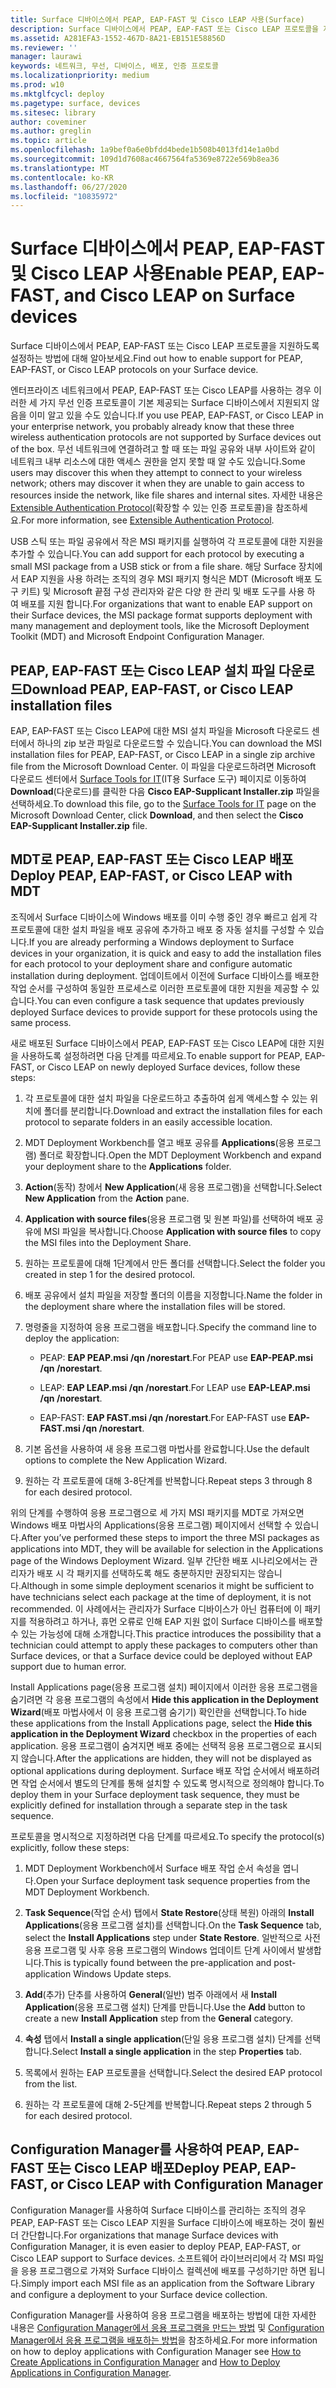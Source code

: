 ```yaml
---
title: Surface 디바이스에서 PEAP, EAP-FAST 및 Cisco LEAP 사용(Surface)
description: Surface 디바이스에서 PEAP, EAP-FAST 또는 Cisco LEAP 프로토콜을 지원하도록 설정하는 방법에 대해 알아보세요.
ms.assetid: A281EFA3-1552-467D-8A21-EB151E58856D
ms.reviewer: ''
manager: laurawi
keywords: 네트워크, 무선, 디바이스, 배포, 인증 프로토콜
ms.localizationpriority: medium
ms.prod: w10
ms.mktglfcycl: deploy
ms.pagetype: surface, devices
ms.sitesec: library
author: coveminer
ms.author: greglin
ms.topic: article
ms.openlocfilehash: 1a9bef0a6e0bfdd4bede1b508b4013fd14e1a0bd
ms.sourcegitcommit: 109d1d7608ac4667564fa5369e8722e569b8ea36
ms.translationtype: MT
ms.contentlocale: ko-KR
ms.lasthandoff: 06/27/2020
ms.locfileid: "10835972"
---
```

# <span data-ttu-id="2c374-104">Surface 디바이스에서 PEAP, EAP-FAST 및 Cisco LEAP 사용</span><span class="sxs-lookup"><span data-stu-id="2c374-104">Enable PEAP, EAP-FAST, and Cisco LEAP on Surface devices</span></span>


<span data-ttu-id="2c374-105">Surface 디바이스에서 PEAP, EAP-FAST 또는 Cisco LEAP 프로토콜을 지원하도록 설정하는 방법에 대해 알아보세요.</span><span class="sxs-lookup"><span data-stu-id="2c374-105">Find out how to enable support for PEAP, EAP-FAST, or Cisco LEAP protocols on your Surface device.</span></span>

<span data-ttu-id="2c374-106">엔터프라이즈 네트워크에서 PEAP, EAP-FAST 또는 Cisco LEAP를 사용하는 경우 이러한 세 가지 무선 인증 프로토콜이 기본 제공되는 Surface 디바이스에서 지원되지 않음을 이미 알고 있을 수도 있습니다.</span><span class="sxs-lookup"><span data-stu-id="2c374-106">If you use PEAP, EAP-FAST, or Cisco LEAP in your enterprise network, you probably already know that these three wireless authentication protocols are not supported by Surface devices out of the box.</span></span> <span data-ttu-id="2c374-107">무선 네트워크에 연결하려고 할 때 또는 파일 공유와 내부 사이트와 같이 네트워크 내부 리소스에 대한 액세스 권한을 얻지 못할 때 알 수도 있습니다.</span><span class="sxs-lookup"><span data-stu-id="2c374-107">Some users may discover this when they attempt to connect to your wireless network; others may discover it when they are unable to gain access to resources inside the network, like file shares and internal sites.</span></span> <span data-ttu-id="2c374-108">자세한 내용은 [Extensible Authentication Protocol](https://technet.microsoft.com/network/bb643147)(확장할 수 있는 인증 프로토콜)을 참조하세요.</span><span class="sxs-lookup"><span data-stu-id="2c374-108">For more information, see [Extensible Authentication Protocol](https://technet.microsoft.com/network/bb643147).</span></span>

<span data-ttu-id="2c374-109">USB 스틱 또는 파일 공유에서 작은 MSI 패키지를 실행하여 각 프로토콜에 대한 지원을 추가할 수 있습니다.</span><span class="sxs-lookup"><span data-stu-id="2c374-109">You can add support for each protocol by executing a small MSI package from a USB stick or from a file share.</span></span> <span data-ttu-id="2c374-110">해당 Surface 장치에서 EAP 지원을 사용 하려는 조직의 경우 MSI 패키지 형식은 MDT (Microsoft 배포 도구 키트) 및 Microsoft 끝점 구성 관리자와 같은 다양 한 관리 및 배포 도구를 사용 하 여 배포를 지원 합니다.</span><span class="sxs-lookup"><span data-stu-id="2c374-110">For organizations that want to enable EAP support on their Surface devices, the MSI package format supports deployment with many management and deployment tools, like the Microsoft Deployment Toolkit (MDT) and Microsoft Endpoint Configuration Manager.</span></span>

## <a href="" id="download-peap--eap-fast--or-cisco-leap-installation-files--"></a><span data-ttu-id="2c374-111">PEAP, EAP-FAST 또는 Cisco LEAP 설치 파일 다운로드</span><span class="sxs-lookup"><span data-stu-id="2c374-111">Download PEAP, EAP-FAST, or Cisco LEAP installation files</span></span>


<span data-ttu-id="2c374-112">EAP, EAP-FAST 또는 Cisco LEAP에 대한 MSI 설치 파일을 Microsoft 다운로드 센터에서 하나의 zip 보관 파일로 다운로드할 수 있습니다.</span><span class="sxs-lookup"><span data-stu-id="2c374-112">You can download the MSI installation files for PEAP, EAP-FAST, or Cisco LEAP in a single zip archive file from the Microsoft Download Center.</span></span> <span data-ttu-id="2c374-113">이 파일을 다운로드하려면 Microsoft 다운로드 센터에서 [Surface Tools for IT](https://www.microsoft.com/download/details.aspx?id=46703)(IT용 Surface 도구) 페이지로 이동하여 **Download**(다운로드)를 클릭한 다음 **Cisco EAP-Supplicant Installer.zip** 파일을 선택하세요.</span><span class="sxs-lookup"><span data-stu-id="2c374-113">To download this file, go to the [Surface Tools for IT](https://www.microsoft.com/download/details.aspx?id=46703) page on the Microsoft Download Center, click **Download**, and then select the **Cisco EAP-Supplicant Installer.zip** file.</span></span>

## <span data-ttu-id="2c374-114">MDT로 PEAP, EAP-FAST 또는 Cisco LEAP 배포</span><span class="sxs-lookup"><span data-stu-id="2c374-114">Deploy PEAP, EAP-FAST, or Cisco LEAP with MDT</span></span>


<span data-ttu-id="2c374-115">조직에서 Surface 디바이스에 Windows 배포를 이미 수행 중인 경우 빠르고 쉽게 각 프로토콜에 대한 설치 파일을 배포 공유에 추가하고 배포 중 자동 설치를 구성할 수 있습니다.</span><span class="sxs-lookup"><span data-stu-id="2c374-115">If you are already performing a Windows deployment to Surface devices in your organization, it is quick and easy to add the installation files for each protocol to your deployment share and configure automatic installation during deployment.</span></span> <span data-ttu-id="2c374-116">업데이트에서 이전에 Surface 디바이스를 배포한 작업 순서를 구성하여 동일한 프로세스로 이러한 프로토콜에 대한 지원을 제공할 수 있습니다.</span><span class="sxs-lookup"><span data-stu-id="2c374-116">You can even configure a task sequence that updates previously deployed Surface devices to provide support for these protocols using the same process.</span></span>

<span data-ttu-id="2c374-117">새로 배포된 Surface 디바이스에서 PEAP, EAP-FAST 또는 Cisco LEAP에 대한 지원을 사용하도록 설정하려면 다음 단계를 따르세요.</span><span class="sxs-lookup"><span data-stu-id="2c374-117">To enable support for PEAP, EAP-FAST, or Cisco LEAP on newly deployed Surface devices, follow these steps:</span></span>

1.  <span data-ttu-id="2c374-118">각 프로토콜에 대한 설치 파일을 다운로드하고 추출하여 쉽게 액세스할 수 있는 위치에 폴더를 분리합니다.</span><span class="sxs-lookup"><span data-stu-id="2c374-118">Download and extract the installation files for each protocol to separate folders in an easily accessible location.</span></span>

2.  <span data-ttu-id="2c374-119">MDT Deployment Workbench를 열고 배포 공유를 **Applications**(응용 프로그램) 폴더로 확장합니다.</span><span class="sxs-lookup"><span data-stu-id="2c374-119">Open the MDT Deployment Workbench and expand your deployment share to the **Applications** folder.</span></span>

3.  <span data-ttu-id="2c374-120">**Action**(동작) 창에서 **New Application**(새 응용 프로그램)을 선택합니다.</span><span class="sxs-lookup"><span data-stu-id="2c374-120">Select **New Application** from the **Action** pane.</span></span>

4.  <span data-ttu-id="2c374-121">**Application with source files**(응용 프로그램 및 원본 파일)를 선택하여 배포 공유에 MSI 파일을 복사합니다.</span><span class="sxs-lookup"><span data-stu-id="2c374-121">Choose **Application with source files** to copy the MSI files into the Deployment Share.</span></span>

5.  <span data-ttu-id="2c374-122">원하는 프로토콜에 대해 1단계에서 만든 폴더를 선택합니다.</span><span class="sxs-lookup"><span data-stu-id="2c374-122">Select the folder you created in step 1 for the desired protocol.</span></span>

6.  <span data-ttu-id="2c374-123">배포 공유에서 설치 파일을 저장할 폴더의 이름을 지정합니다.</span><span class="sxs-lookup"><span data-stu-id="2c374-123">Name the folder in the deployment share where the installation files will be stored.</span></span>

7.  <span data-ttu-id="2c374-124">명령줄을 지정하여 응용 프로그램을 배포합니다.</span><span class="sxs-lookup"><span data-stu-id="2c374-124">Specify the command line to deploy the application:</span></span>

    -   <span data-ttu-id="2c374-125">PEAP: **EAP PEAP.msi /qn /norestart**.</span><span class="sxs-lookup"><span data-stu-id="2c374-125">For PEAP use **EAP-PEAP.msi /qn /norestart**.</span></span>

    -   <span data-ttu-id="2c374-126">LEAP: **EAP LEAP.msi /qn /norestart**.</span><span class="sxs-lookup"><span data-stu-id="2c374-126">For LEAP use **EAP-LEAP.msi /qn /norestart**.</span></span>

    -   <span data-ttu-id="2c374-127">EAP-FAST: **EAP FAST.msi /qn /norestart**.</span><span class="sxs-lookup"><span data-stu-id="2c374-127">For EAP-FAST use **EAP-FAST.msi /qn /norestart**.</span></span>

8.  <span data-ttu-id="2c374-128">기본 옵션을 사용하여 새 응용 프로그램 마법사를 완료합니다.</span><span class="sxs-lookup"><span data-stu-id="2c374-128">Use the default options to complete the New Application Wizard.</span></span>

9.  <span data-ttu-id="2c374-129">원하는 각 프로토콜에 대해 3-8단계를 반복합니다.</span><span class="sxs-lookup"><span data-stu-id="2c374-129">Repeat steps 3 through 8 for each desired protocol.</span></span>

<span data-ttu-id="2c374-130">위의 단계를 수행하여 응용 프로그램으로 세 가지 MSI 패키지를 MDT로 가져오면 Windows 배포 마법사의 Applications(응용 프로그램) 페이지에서 선택할 수 있습니다.</span><span class="sxs-lookup"><span data-stu-id="2c374-130">After you’ve performed these steps to import the three MSI packages as applications into MDT, they will be available for selection in the Applications page of the Windows Deployment Wizard.</span></span> <span data-ttu-id="2c374-131">일부 간단한 배포 시나리오에서는 관리자가 배포 시 각 패키지를 선택하도록 해도 충분하지만 권장되지는 않습니다.</span><span class="sxs-lookup"><span data-stu-id="2c374-131">Although in some simple deployment scenarios it might be sufficient to have technicians select each package at the time of deployment, it is not recommended.</span></span> <span data-ttu-id="2c374-132">이 사례에서는 관리자가 Surface 디바이스가 아닌 컴퓨터에 이 패키지를 적용하려고 하거나, 휴먼 오류로 인해 EAP 지원 없이 Surface 디바이스를 배포할 수 있는 가능성에 대해 소개합니다.</span><span class="sxs-lookup"><span data-stu-id="2c374-132">This practice introduces the possibility that a technician could attempt to apply these packages to computers other than Surface devices, or that a Surface device could be deployed without EAP support due to human error.</span></span>

<span data-ttu-id="2c374-133">Install Applications page(응용 프로그램 설치) 페이지에서 이러한 응용 프로그램을 숨기려면 각 응용 프로그램의 속성에서 **Hide this application in the Deployment Wizard**(배포 마법사에서 이 응용 프로그램 숨기기) 확인란을 선택합니다.</span><span class="sxs-lookup"><span data-stu-id="2c374-133">To hide these applications from the Install Applications page, select the **Hide this application in the Deployment Wizard** checkbox in the properties of each application.</span></span> <span data-ttu-id="2c374-134">응용 프로그램이 숨겨지면 배포 중에는 선택적 응용 프로그램으로 표시되지 않습니다.</span><span class="sxs-lookup"><span data-stu-id="2c374-134">After the applications are hidden, they will not be displayed as optional applications during deployment.</span></span> <span data-ttu-id="2c374-135">Surface 배포 작업 순서에서 배포하려면 작업 순서에서 별도의 단계를 통해 설치할 수 있도록 명시적으로 정의해야 합니다.</span><span class="sxs-lookup"><span data-stu-id="2c374-135">To deploy them in your Surface deployment task sequence, they must be explicitly defined for installation through a separate step in the task sequence.</span></span>

<span data-ttu-id="2c374-136">프로토콜을 명시적으로 지정하려면 다음 단계를 따르세요.</span><span class="sxs-lookup"><span data-stu-id="2c374-136">To specify the protocol(s) explicitly, follow these steps:</span></span>

1.  <span data-ttu-id="2c374-137">MDT Deployment Workbench에서 Surface 배포 작업 순서 속성을 엽니다.</span><span class="sxs-lookup"><span data-stu-id="2c374-137">Open your Surface deployment task sequence properties from the MDT Deployment Workbench.</span></span>

2.  <span data-ttu-id="2c374-138">**Task Sequence**(작업 순서) 탭에서 **State Restore**(상태 복원) 아래의 **Install Applications**(응용 프로그램 설치)를 선택합니다.</span><span class="sxs-lookup"><span data-stu-id="2c374-138">On the **Task Sequence** tab, select the **Install Applications** step under **State Restore**.</span></span> <span data-ttu-id="2c374-139">일반적으로 사전 응용 프로그램 및 사후 응용 프로그램의 Windows 업데이트 단계 사이에서 발생합니다.</span><span class="sxs-lookup"><span data-stu-id="2c374-139">This is typically found between the pre-application and post-application Windows Update steps.</span></span>

3.  <span data-ttu-id="2c374-140">**Add**(추가) 단추를 사용하여 **General**(일반) 범주 아래에서 새 **Install Application**(응용 프로그램 설치) 단계를 만듭니다.</span><span class="sxs-lookup"><span data-stu-id="2c374-140">Use the **Add** button to create a new **Install Application** step from the **General** category.</span></span>

4.  <span data-ttu-id="2c374-141">**속성** 탭에서 **Install a single application**(단일 응용 프로그램 설치) 단계를 선택합니다.</span><span class="sxs-lookup"><span data-stu-id="2c374-141">Select **Install a single application** in the step **Properties** tab.</span></span>

5.  <span data-ttu-id="2c374-142">목록에서 원하는 EAP 프로토콜을 선택합니다.</span><span class="sxs-lookup"><span data-stu-id="2c374-142">Select the desired EAP protocol from the list.</span></span>

6.  <span data-ttu-id="2c374-143">원하는 각 프로토콜에 대해 2-5단계를 반복합니다.</span><span class="sxs-lookup"><span data-stu-id="2c374-143">Repeat steps 2 through 5 for each desired protocol.</span></span>

## <span data-ttu-id="2c374-144">Configuration Manager를 사용하여 PEAP, EAP-FAST 또는 Cisco LEAP 배포</span><span class="sxs-lookup"><span data-stu-id="2c374-144">Deploy PEAP, EAP-FAST, or Cisco LEAP with Configuration Manager</span></span>


<span data-ttu-id="2c374-145">Configuration Manager를 사용하여 Surface 디바이스를 관리하는 조직의 경우 PEAP, EAP-FAST 또는 Cisco LEAP 지원을 Surface 디바이스에 배포하는 것이 훨씬 더 간단합니다.</span><span class="sxs-lookup"><span data-stu-id="2c374-145">For organizations that manage Surface devices with Configuration Manager, it is even easier to deploy PEAP, EAP-FAST, or Cisco LEAP support to Surface devices.</span></span> <span data-ttu-id="2c374-146">소프트웨어 라이브러리에서 각 MSI 파일을 응용 프로그램으로 가져와 Surface 디바이스 컬렉션에 배포를 구성하기만 하면 됩니다.</span><span class="sxs-lookup"><span data-stu-id="2c374-146">Simply import each MSI file as an application from the Software Library and configure a deployment to your Surface device collection.</span></span>

<span data-ttu-id="2c374-147">Configuration Manager를 사용하여 응용 프로그램을 배포하는 방법에 대한 자세한 내용은 [Configuration Manager에서 응용 프로그램을 만드는 방법](https://technet.microsoft.com/library/gg682159.aspx) 및 [Configuration Manager에서 응용 프로그램을 배포하는 방법](https://technet.microsoft.com/library/gg682082.aspx)을 참조하세요.</span><span class="sxs-lookup"><span data-stu-id="2c374-147">For more information on how to deploy applications with Configuration Manager see [How to Create Applications in Configuration Manager](https://technet.microsoft.com/library/gg682159.aspx) and [How to Deploy Applications in Configuration Manager](https://technet.microsoft.com/library/gg682082.aspx).</span></span>

 

 





